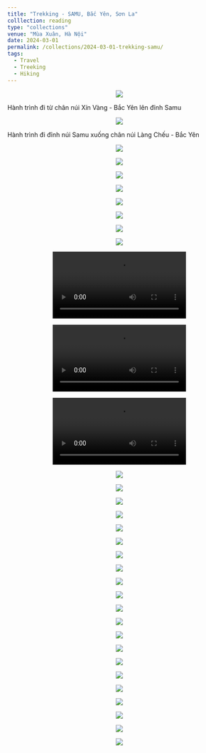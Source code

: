 ```yaml
---
title: "Trekking - SAMU, Bắc Yên, Sơn La"
colllection: reading
type: "collections"
venue: "Mùa Xuân, Hà Nội"
date: 2024-03-01
permalink: /collections/2024-03-01-trekking-samu/
tags:
  - Travel
  - Treeking
  - Hiking
---
```



<head>
    <style type="text/css">
        figure{text-align: center;}
        math{text-align: center;}
    </style>
</head>


<p align="center">
    <img src='/images/mylife/trekking-samu/IMG_4756.JPG'>
    <p>Hành trình đi từ chân núi Xín Vàng - Bắc Yên lên đỉnh Samu</p>
</p>

<p align="center">
    <img src='/images/mylife/trekking-samu/IMG_4757.JPG'>
    <p>Hành trình đi đỉnh núi Samu xuống chân núi Làng Chếu - Bắc Yên</p>
</p>


<p align="center">
    <img src='/images/mylife/trekking-samu/IMG_1262.jpg'>
</p>

<p align="center">
    <img src='/images/mylife/trekking-samu/IMG_1383.JPEG'>
</p>

<p align="center">
    <img src='/images/mylife/trekking-samu/IMG_1534.JPEG'>
</p>

<p align="center">
    <img src='/images/mylife/trekking-samu/IMG_4395.jpg'>
</p>

<p align="center">
    <img src='/images/mylife/trekking-samu/IMG_4414.jpg'>
</p>

<p align="center">
    <img src='/images/mylife/trekking-samu/IMG_4417.jpg'>
</p>

<p align="center">
    <img src='/images/mylife/trekking-samu/IMG_4419.jpg'>
</p>

<p align="center">
    <img src='/images/mylife/trekking-samu/IMG_4427.jpg'>
</p>

<p align="center">
<video controls>
    <source src='/images/mylife/trekking-samu/IMG_4473.mp4' type='video/mp4'>
</video>
</p>

<p align="center">
<video controls>
    <source src='/images/mylife/trekking-samu/IMG_4482.mp4' type='video/mp4'>
</video>
</p>

<p align="center">
<video controls>
    <source src='/images/mylife/trekking-samu/IMG_4594.mp4' type='video/mp4'>
</video>
</p>

<p align="center">
    <img src='/images/mylife/trekking-samu/IMG_4432.jpg'>
</p>

<p align="center">
    <img src='/images/mylife/trekking-samu/IMG_4447.jpg'>
</p>

<p align="center">
    <img src='/images/mylife/trekking-samu/IMG_4454.jpg'>
</p>

<p align="center">
    <img src='/images/mylife/trekking-samu/IMG_4470.jpg'>
</p>

<p align="center">
    <img src='/images/mylife/trekking-samu/IMG_4481.jpg'>
</p>

<p align="center">
    <img src='/images/mylife/trekking-samu/IMG_4525.jpg'>
</p>

<p align="center">
    <img src='/images/mylife/trekking-samu/IMG_4484.jpg'>
</p>

<p align="center">
    <img src='/images/mylife/trekking-samu/IMG_4554.jpg'>
</p>

<p align="center">
    <img src='/images/mylife/trekking-samu/IMG_4583.jpg'>
</p>

<p align="center">
    <img src='/images/mylife/trekking-samu/IMG_4608.jpg'>
</p>

<p align="center">
    <img src='/images/mylife/trekking-samu/IMG_4632.jpg'>
</p>

<p align="center">
    <img src='/images/mylife/trekking-samu/IMG_4670.jpg'>
</p>

<p align="center">
    <img src='/images/mylife/trekking-samu/IMG_4671.jpg'>
</p>

<p align="center">
    <img src='/images/mylife/trekking-samu/IMG_4672.jpg'>
</p>

<p align="center">
    <img src='/images/mylife/trekking-samu/IMG_4675.jpg'>
</p>

 <p align="center">
    <img src='/images/mylife/trekking-samu/IMG_4698.JPG'>
</p>

<p align="center">
    <img src='/images/mylife/trekking-samu/IMG_4699.JPG'>
</p>

<p align="center">
    <img src='/images/mylife/trekking-samu/IMG_4703.jpg'>
</p>

<p align="center">
    <img src='/images/mylife/trekking-samu/IMG_4742.JPG'>
</p>

<p align="center">
    <img src='/images/mylife/trekking-samu/IMG_4748.JPG'>
</p>

<p align="center">
    <img src='/images/mylife/trekking-samu/IMG_4750.JPG'>
</p>